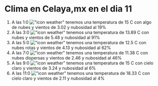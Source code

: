 # Clima en Celaya,mx en el dia 11

1. A las 1:0 !["icon weather"](http://openweathermap.org/img/w/02n.png) tenemos una temperatura de 15 C con algo de nubes y  vientos de 3.02 y nubosidad al 19%
1. A las 3:0 !["icon weather"](http://openweathermap.org/img/w/04n.png) tenemos una temperatura de 13.89 C con nubes y  vientos de 5.48 y nubosidad al 91%
1. A las 5:0 !["icon weather"](http://openweathermap.org/img/w/04n.png) tenemos una temperatura de 12.5 C con nubes rotas y  vientos de 4.13 y nubosidad al 62%
1. A las 7:0 !["icon weather"](http://openweathermap.org/img/w/03n.png) tenemos una temperatura de 11.38 C con nubes dispersas y  vientos de 2.46 y nubosidad al 46%
1. A las 9:0 !["icon weather"](http://openweathermap.org/img/w/01d.png) tenemos una temperatura de 15 C con cielo claro y  vientos de 3.24 y nubosidad al 6%
1. A las 11:0 !["icon weather"](http://openweathermap.org/img/w/01d.png) tenemos una temperatura de 18.33 C con cielo claro y  vientos de 2.11 y nubosidad al 4%
